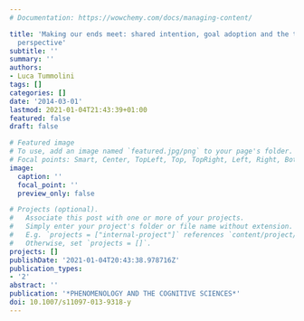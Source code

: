 ```yaml
---
# Documentation: https://wowchemy.com/docs/managing-content/

title: 'Making our ends meet: shared intention, goal adoption and the third-person
  perspective'
subtitle: ''
summary: ''
authors:
- Luca Tummolini
tags: []
categories: []
date: '2014-03-01'
lastmod: 2021-01-04T21:43:39+01:00
featured: false
draft: false

# Featured image
# To use, add an image named `featured.jpg/png` to your page's folder.
# Focal points: Smart, Center, TopLeft, Top, TopRight, Left, Right, BottomLeft, Bottom, BottomRight.
image:
  caption: ''
  focal_point: ''
  preview_only: false

# Projects (optional).
#   Associate this post with one or more of your projects.
#   Simply enter your project's folder or file name without extension.
#   E.g. `projects = ["internal-project"]` references `content/project/deep-learning/index.md`.
#   Otherwise, set `projects = []`.
projects: []
publishDate: '2021-01-04T20:43:38.978716Z'
publication_types:
- '2'
abstract: ''
publication: '*PHENOMENOLOGY AND THE COGNITIVE SCIENCES*'
doi: 10.1007/s11097-013-9318-y
---
```

